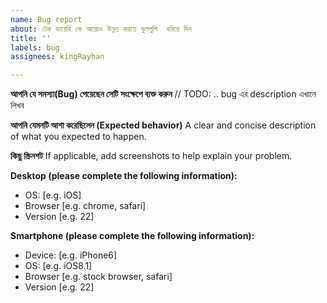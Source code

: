 ```yaml
---
name: Bug report
about: টেক ডায়েরি কে আরোও উন্নত করতে ভুলগুলি  ধরিয়ে দিন
title: ''
labels: bug
assignees: kingRayhan

---
```


**আপনি যে সমস্যা(Bug) পেয়েছেন সেটি সংক্ষেপে ব্যক্ত করুন**
// TODO: .. bug এর description এখানে লিখব

**আপনি যেমনটি আশা করেছিলেন (Expected behavior)**
A clear and concise description of what you expected to happen.

**কিছু স্ক্রিনশট**
If applicable, add screenshots to help explain your problem.

**Desktop (please complete the following information):**
 - OS: [e.g. iOS]
 - Browser [e.g. chrome, safari]
 - Version [e.g. 22]

**Smartphone (please complete the following information):**
 - Device: [e.g. iPhone6]
 - OS: [e.g. iOS8.1]
 - Browser [e.g. stock browser, safari]
 - Version [e.g. 22]
